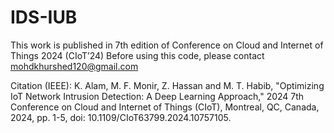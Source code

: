 # IDS-IUB
This work is published in 7th edition of Conference on Cloud and Internet of Things 2024 (CIoT’24)
Before using this code, please contact mohdkhurshed120@gmail.com

Citation (IEEE): K. Alam, M. F. Monir, Z. Hassan and M. T. Habib, "Optimizing IoT Network Intrusion Detection: A Deep Learning Approach," 2024 7th Conference on Cloud and Internet of Things (CIoT), Montreal, QC, Canada, 2024, pp. 1-5, doi: 10.1109/CIoT63799.2024.10757105.
